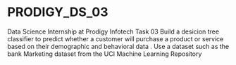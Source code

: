 # PRODIGY_DS_03
Data Science Internship at Prodigy Infotech Task 03
Build a desicion tree classifier to predict whether a customer will purchase a product or service based on their demographic and behavioral data . Use a dataset such as the bank Marketing dataset from the UCI Machine Learning Repository
